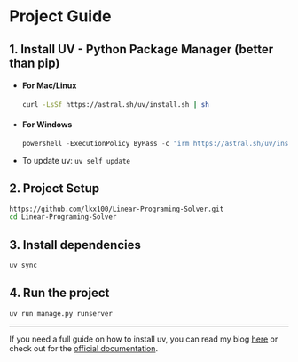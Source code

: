 # Project Guide

## 1. Install UV - Python Package Manager (better than pip)

- #### For Mac/Linux
    ```bash
    curl -LsSf https://astral.sh/uv/install.sh | sh
    ```

- #### For Windows
    ```PowerShell
    powershell -ExecutionPolicy ByPass -c "irm https://astral.sh/uv/install.ps1 | iex"
    ```

- To update uv: `uv self update`

## 2. Project Setup
```bash
https://github.com/lkx100/Linear-Programing-Solver.git
cd Linear-Programing-Solver
```

## 3. Install dependencies
```bash
uv sync
```

## 4. Run the project
```bash
uv run manage.py runserver
```  

***

If you need a full guide on how to install uv, you can read my blog [here](https://acecoderbeta.onrender.com/blogpost/post/best-python-package-manager-uv/) or check out for the [official documentation](https://docs.astral.sh/uv/).
